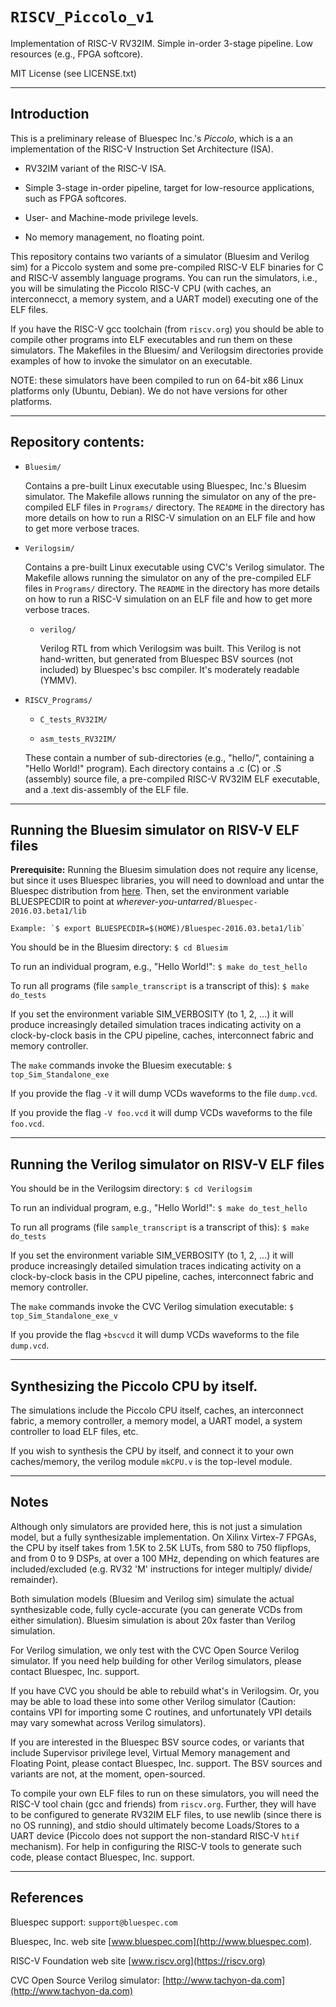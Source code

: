 # `RISCV_Piccolo_v1`
Implementation of RISC-V RV32IM. Simple in-order 3-stage pipeline. Low resources (e.g., FPGA softcore).

MIT License (see LICENSE.txt)

----------------------------------------------------------------

## Introduction

This is a preliminary release of Bluespec Inc.'s _Piccolo_, which is a
an implementation of the RISC-V Instruction Set Architecture (ISA).

* RV32IM variant of the RISC-V ISA.

* Simple 3-stage in-order pipeline, target for low-resource applications, such as FPGA softcores.

* User- and Machine-mode privilege levels.

* No memory management, no floating point.

This repository contains two variants of a simulator (Bluesim and
Verilog sim) for a Piccolo system and some pre-compiled RISC-V ELF
binaries for C and RISC-V assembly language programs.  You can run the
simulators, i.e., you will be simulating the Piccolo RISC-V CPU (with
caches, an interconnecct, a memory system, and a UART model) executing
one of the ELF files.

If you have the RISC-V gcc toolchain (from `riscv.org`) you should be
able to compile other programs into ELF executables and run them on
these simulators.  The Makefiles in the Bluesim/ and Verilogsim
directories provide examples of how to invoke the simulator on an
executable.

NOTE: these simulators have been compiled to run on 64-bit x86 Linux
platforms only (Ubuntu, Debian).  We do not have versions for other
platforms.

----------------------------------------------------------------

## Repository contents:

* `Bluesim/`

  Contains a pre-built Linux executable using Bluespec, Inc.'s Bluesim
  simulator.  The Makefile allows running the simulator on any of the
  pre-compiled ELF files in `Programs/` directory.  The `README` in
  the directory has more details on how to run a RISC-V simulation on
  an ELF file and how to get more verbose traces.

* `Verilogsim/`

  Contains a pre-built Linux executable using CVC's Verilog simulator.
  The Makefile allows running the simulator on
  any of the pre-compiled ELF files in `Programs/` directory.  The
  `README` in the directory has more details on how to run a RISC-V
  simulation on an ELF file and how to get more verbose traces.

  * `verilog/`

     Verilog RTL from which Verilogsim was built.  This Verilog is not
     hand-written, but generated from Bluespec BSV sources (not
     included) by Bluespec's bsc compiler.  It's moderately readable
     (YMMV).

* `RISCV_Programs/`

    * `C_tests_RV32IM/`

    * `asm_tests_RV32IM/`

    These contain a number of sub-directories (e.g., "hello/",
    containing a "Hello World!" program).  Each directory contains a
    .c (C) or .S (assembly) source file, a pre-compiled RISC-V RV32IM
    ELF executable, and a .text dis-assembly of the ELF file.

----------------------------------------------------------------
## Running the Bluesim simulator on RISV-V ELF files

**Prerequisite:** Running the Bluesim simulation does not require any
license, but since it uses Bluespec libraries, you will need to
download and untar the Bluespec distribution from
[here](http://www.bluespec.com/downloads/Bluespec-2016.03.beta1.tar.gz).
Then, set the environment variable BLUESPECDIR to point at
_wherever-you-untarred_`/Bluespec-2016.03.beta1/lib`

	Example: `$ export BLUESPECDIR=$(HOME)/Bluespec-2016.03.beta1/lib`

You should be in the Bluesim directory: `$ cd Bluesim`

To run an individual program, e.g., "Hello World!": `$ make do_test_hello`

To run all programs (file `sample_transcript` is a transcript of this): `$ make do_tests`

If you set the environment variable SIM_VERBOSITY (to 1, 2, ...) it
will produce increasingly detailed simulation traces indicating
activity on a clock-by-clock basis in the CPU pipeline, caches,
interconnect fabric and memory controller.

The `make` commands invoke the Bluesim executable: `$ top_Sim_Standalone_exe`

If you provide the flag `-V` it will dump VCDs waveforms to the file `dump.vcd`.

If you provide the flag `-V foo.vcd` it will dump VCDs waveforms to the file `foo.vcd`.

----------------------------------------------------------------
## Running the Verilog simulator on RISV-V ELF files

You should be in the Verilogsim directory: `$ cd Verilogsim`

To run an individual program, e.g., "Hello World!": `$ make do_test_hello`

To run all programs (file `sample_transcript` is a transcript of this): `$ make do_tests`

If you set the environment variable SIM_VERBOSITY (to 1, 2, ...) it
will produce increasingly detailed simulation traces indicating
activity on a clock-by-clock basis in the CPU pipeline, caches,
interconnect fabric and memory controller.

The `make` commands invoke the CVC Verilog simulation executable: `$ top_Sim_Standalone_exe_v`

If you provide the flag `+bscvcd` it will dump VCDs waveforms to the file `dump.vcd`.

----------------------------------------------------------------

## Synthesizing the Piccolo CPU by itself.

The simulations include the Piccolo CPU itself, caches, an
interconnect fabric, a memory controller, a memory model, a UART
model, a system controller to load ELF files, etc.

If you wish to synthesis the CPU by itself, and connect it to your own
caches/memory, the verilog module `mkCPU.v` is the top-level module.

----------------------------------------------------------------

## Notes

Although only simulators are provided here, this is not just a
simulation model, but a fully synthesizable implementation.  On Xilinx
Virtex-7 FPGAs, the CPU by itself takes from 1.5K to 2.5K LUTs, from
580 to 750 flipflops, and from 0 to 9 DSPs, at over a 100 MHz,
depending on which features are included/excluded (e.g. RV32 'M'
instructions for integer multiply/ divide/ remainder).

Both simulation models (Bluesim and Verilog sim) simulate the actual
synthesizable code, fully cycle-accurate (you can generate VCDs from
either simulation).  Bluesim simulation is about 20x faster than
Verilog simulation.

For Verilog simulation, we only test with the CVC Open Source Verilog
simulator.  If you need help building for other Verilog simulators,
please contact Bluespec, Inc. support.

If you have CVC you should be able to rebuild what's in Verilogsim.
Or, you may be able to load these into some other Verilog simulator
(Caution: contains VPI for importing some C routines, and
unfortunately VPI details may vary somewhat across Verilog
simulators).

If you are interested in the Bluespec BSV source codes, or variants
that include Supervisor privilege level, Virtual Memory management and
Floating Point, please contact Bluespec, Inc. support.  The BSV
sources and variants are not, at the moment, open-sourced.

To compile your own ELF files to run on these simulators, you will
need the RISC-V tool chain (gcc and friends) from `riscv.org`.
Further, they will have to be configured to generate RV32IM ELF files,
to use newlib (since there is no OS running), and stdio should
ultimately become Loads/Stores to a UART device (Piccolo does not
support the non-standard RISC-V `htif` mechanism).  For help in
configuring the RISC-V tools to generate such code, please contact
Bluespec, Inc. support.

----------------------------------------------------------------

## References

Bluespec support: `support@bluespec.com`

Bluespec, Inc. web site [www.bluespec.com](http://www.bluespec.com).

RISC-V Foundation web site [www.riscv.org](https://riscv.org)

CVC Open Source Verilog simulator: [http://www.tachyon-da.com](http://www.tachyon-da.com)
